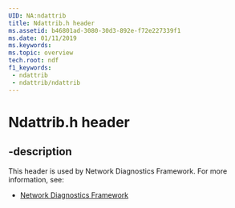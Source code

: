 ```yaml
---
UID: NA:ndattrib
title: Ndattrib.h header
ms.assetid: b46801ad-3080-30d3-892e-f72e227339f1
ms.date: 01/11/2019
ms.keywords: 
ms.topic: overview
tech.root: ndf
f1_keywords:
 - ndattrib
 - ndattrib/ndattrib
---
```


# Ndattrib.h header


## -description

This header is used by Network Diagnostics Framework. For more information, see:

- [Network Diagnostics Framework](../_ndf/index.md)

